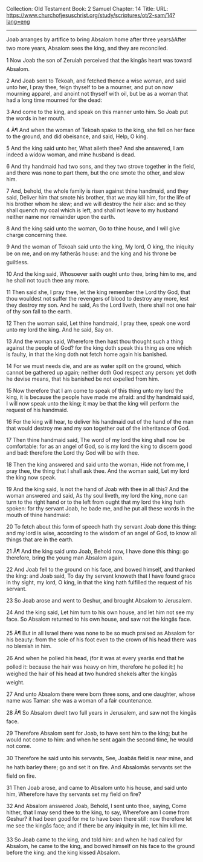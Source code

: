 Collection: Old Testament
Book: 2 Samuel
Chapter: 14
Title: 
URL: https://www.churchofjesuschrist.org/study/scriptures/ot/2-sam/14?lang=eng

---

Joab arranges by artifice to bring Absalom home after three yearsâAfter two more years, Absalom sees the king, and they are reconciled.

1 Now Joab the son of Zeruiah perceived that the kingâs heart was toward Absalom.

2 And Joab sent to Tekoah, and fetched thence a wise woman, and said unto her, I pray thee, feign thyself to be a mourner, and put on now mourning apparel, and anoint not thyself with oil, but be as a woman that had a long time mourned for the dead:

3 And come to the king, and speak on this manner unto him. So Joab put the words in her mouth.

4 Â¶ And when the woman of Tekoah spake to the king, she fell on her face to the ground, and did obeisance, and said, Help, O king.

5 And the king said unto her, What aileth thee? And she answered, I am indeed a widow woman, and mine husband is dead.

6 And thy handmaid had two sons, and they two strove together in the field, and there was none to part them, but the one smote the other, and slew him.

7 And, behold, the whole family is risen against thine handmaid, and they said, Deliver him that smote his brother, that we may kill him, for the life of his brother whom he slew; and we will destroy the heir also: and so they shall quench my coal which is left, and shall not leave to my husband neither name nor remainder upon the earth.

8 And the king said unto the woman, Go to thine house, and I will give charge concerning thee.

9 And the woman of Tekoah said unto the king, My lord, O king, the iniquity be on me, and on my fatherâs house: and the king and his throne be guiltless.

10 And the king said, Whosoever saith ought unto thee, bring him to me, and he shall not touch thee any more.

11 Then said she, I pray thee, let the king remember the Lord thy God, that thou wouldest not suffer the revengers of blood to destroy any more, lest they destroy my son. And he said, As the Lord liveth, there shall not one hair of thy son fall to the earth.

12 Then the woman said, Let thine handmaid, I pray thee, speak one word unto my lord the king. And he said, Say on.

13 And the woman said, Wherefore then hast thou thought such a thing against the people of God? for the king doth speak this thing as one which is faulty, in that the king doth not fetch home again his banished.

14 For we must needs die, and are as water spilt on the ground, which cannot be gathered up again; neither doth God respect any person: yet doth he devise means, that his banished be not expelled from him.

15 Now therefore that I am come to speak of this thing unto my lord the king, it is because the people have made me afraid: and thy handmaid said, I will now speak unto the king; it may be that the king will perform the request of his handmaid.

16 For the king will hear, to deliver his handmaid out of the hand of the man that would destroy me and my son together out of the inheritance of God.

17 Then thine handmaid said, The word of my lord the king shall now be comfortable: for as an angel of God, so is my lord the king to discern good and bad: therefore the Lord thy God will be with thee.

18 Then the king answered and said unto the woman, Hide not from me, I pray thee, the thing that I shall ask thee. And the woman said, Let my lord the king now speak.

19 And the king said, Is not the hand of Joab with thee in all this? And the woman answered and said, As thy soul liveth, my lord the king, none can turn to the right hand or to the left from ought that my lord the king hath spoken: for thy servant Joab, he bade me, and he put all these words in the mouth of thine handmaid:

20 To fetch about this form of speech hath thy servant Joab done this thing: and my lord is wise, according to the wisdom of an angel of God, to know all things that are in the earth.

21 Â¶ And the king said unto Joab, Behold now, I have done this thing: go therefore, bring the young man Absalom again.

22 And Joab fell to the ground on his face, and bowed himself, and thanked the king: and Joab said, To day thy servant knoweth that I have found grace in thy sight, my lord, O king, in that the king hath fulfilled the request of his servant.

23 So Joab arose and went to Geshur, and brought Absalom to Jerusalem.

24 And the king said, Let him turn to his own house, and let him not see my face. So Absalom returned to his own house, and saw not the kingâs face.

25 Â¶ But in all Israel there was none to be so much praised as Absalom for his beauty: from the sole of his foot even to the crown of his head there was no blemish in him.

26 And when he polled his head, (for it was at every yearâs end that he polled it: because the hair was heavy on him, therefore he polled it:) he weighed the hair of his head at two hundred shekels after the kingâs weight.

27 And unto Absalom there were born three sons, and one daughter, whose name was Tamar: she was a woman of a fair countenance.

28 Â¶ So Absalom dwelt two full years in Jerusalem, and saw not the kingâs face.

29 Therefore Absalom sent for Joab, to have sent him to the king; but he would not come to him: and when he sent again the second time, he would not come.

30 Therefore he said unto his servants, See, Joabâs field is near mine, and he hath barley there; go and set it on fire. And Absalomâs servants set the field on fire.

31 Then Joab arose, and came to Absalom unto his house, and said unto him, Wherefore have thy servants set my field on fire?

32 And Absalom answered Joab, Behold, I sent unto thee, saying, Come hither, that I may send thee to the king, to say, Wherefore am I come from Geshur? it had been good for me to have been there still: now therefore let me see the kingâs face; and if there be any iniquity in me, let him kill me.

33 So Joab came to the king, and told him: and when he had called for Absalom, he came to the king, and bowed himself on his face to the ground before the king: and the king kissed Absalom.

